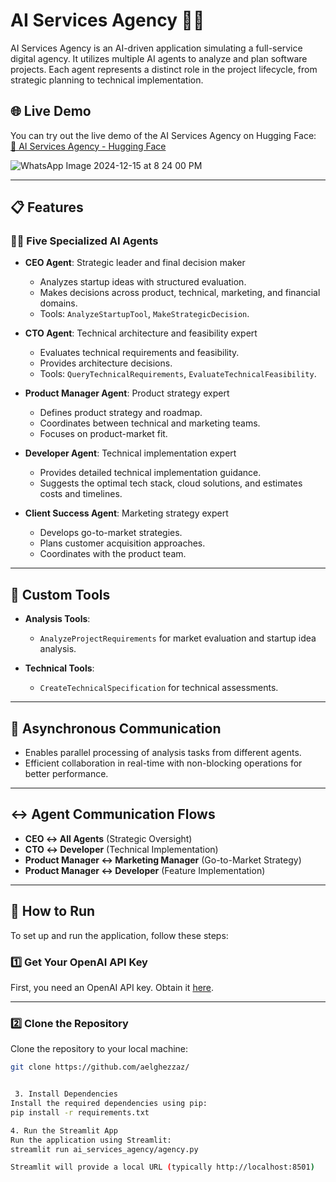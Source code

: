 # AI Services Agency 👨‍💼

AI Services Agency is an AI-driven application simulating a full-service digital agency. It utilizes multiple AI agents to analyze and plan software projects. Each agent represents a distinct role in the project lifecycle, from strategic planning to technical implementation.

## 🌐 Live Demo

You can try out the live demo of the AI Services Agency on Hugging Face:  
[🔗 AI Services Agency - Hugging Face](https://huggingface.co/spaces/shallou/AIServicesAgency)  




![WhatsApp Image 2024-12-15 at 8 24 00 PM](https://github.com/user-attachments/assets/dc5d61ec-3f0f-474c-9373-bf61cf994428)


---

## 📋 Features

### 🧑‍💼 Five Specialized AI Agents

- **CEO Agent**: Strategic leader and final decision maker
  - Analyzes startup ideas with structured evaluation.
  - Makes decisions across product, technical, marketing, and financial domains.
  - Tools: `AnalyzeStartupTool`, `MakeStrategicDecision`.

- **CTO Agent**: Technical architecture and feasibility expert
  - Evaluates technical requirements and feasibility.
  - Provides architecture decisions.
  - Tools: `QueryTechnicalRequirements`, `EvaluateTechnicalFeasibility`.

- **Product Manager Agent**: Product strategy expert
  - Defines product strategy and roadmap.
  - Coordinates between technical and marketing teams.
  - Focuses on product-market fit.

- **Developer Agent**: Technical implementation expert
  - Provides detailed technical implementation guidance.
  - Suggests the optimal tech stack, cloud solutions, and estimates costs and timelines.

- **Client Success Agent**: Marketing strategy expert
  - Develops go-to-market strategies.
  - Plans customer acquisition approaches.
  - Coordinates with the product team.

---

## 🔧 Custom Tools

- **Analysis Tools**: 
  - `AnalyzeProjectRequirements` for market evaluation and startup idea analysis.
  
- **Technical Tools**: 
  - `CreateTechnicalSpecification` for technical assessments.

---

## 🔄 Asynchronous Communication

- Enables parallel processing of analysis tasks from different agents.
- Efficient collaboration in real-time with non-blocking operations for better performance.

---

## ↔️ Agent Communication Flows

- **CEO ↔️ All Agents** (Strategic Oversight)
- **CTO ↔️ Developer** (Technical Implementation)
- **Product Manager ↔️ Marketing Manager** (Go-to-Market Strategy)
- **Product Manager ↔️ Developer** (Feature Implementation)

---

## 🚀 How to Run

To set up and run the application, follow these steps:

### 1️⃣ Get Your OpenAI API Key

First, you need an OpenAI API key. Obtain it [here](https://platform.openai.com/api-keys).

---

### 2️⃣ Clone the Repository

Clone the repository to your local machine:

```bash
git clone https://github.com/aelghezzaz/


 3. Install Dependencies
Install the required dependencies using pip:
pip install -r requirements.txt

4. Run the Streamlit App
Run the application using Streamlit:
streamlit run ai_services_agency/agency.py

Streamlit will provide a local URL (typically http://localhost:8501)

